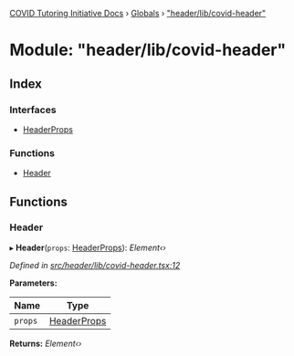 [COVID Tutoring Initiative Docs](../README.md) › [Globals](../globals.md) › ["header/lib/covid-header"](_header_lib_covid_header_.md)

# Module: "header/lib/covid-header"

## Index

### Interfaces

- [HeaderProps](../interfaces/_header_lib_covid_header_.headerprops.md)

### Functions

- [Header](_header_lib_covid_header_.md#header)

## Functions

### Header

▸ **Header**(`props`: [HeaderProps](../interfaces/_header_lib_covid_header_.headerprops.md)): _Element‹›_

_Defined in [src/header/lib/covid-header.tsx:12](https://github.com/tutorbookapp/covid-tutoring/blob/7978780/src/header/lib/covid-header.tsx#L12)_

**Parameters:**

| Name    | Type                                                                  |
| ------- | --------------------------------------------------------------------- |
| `props` | [HeaderProps](../interfaces/_header_lib_covid_header_.headerprops.md) |

**Returns:** _Element‹›_
